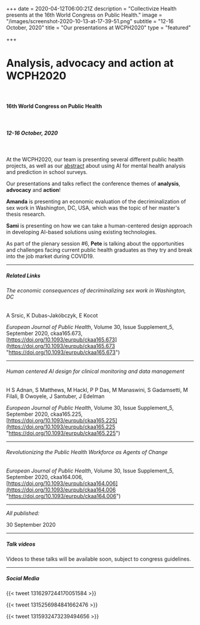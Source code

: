 +++
date = 2020-04-12T06:00:21Z
description = "Collectivize Health presents at the 16th World Congress on Public Health."
image = "/images/screenshot-2020-10-13-at-17-39-51.png"
subtitle = "12-16 October, 2020"
title = "Our presentations at WCPH2020"
type = "featured"

+++
# Analysis, advocacy and action at WCPH2020

<br>

#### 16th World Congress on Public Health

<br>

##### 12-16 October, 2020

<br>

At the WCPH2020, our team is presenting several different public health projects, as well as our [abstract](https://collectivize.health/blog/post-5/) about using AI for mental health analysis and prediction in school surveys.

Our presentations and talks reflect the conference themes of **analysis**, **advocacy** and **action**!

**Amanda** is presenting an economic evaluation of the decriminalization of sex work in Washington, DC, USA, which was the topic of her master's thesis research.

**Sami** is presenting on how we can take a human-centered design approach in developing AI-based solutions using existing technologies.

As part of the plenary session #6, **Pete** is talking about the opportunities and challenges facing current public health graduates as they try and break into the job market during COVID19.

<hr>

##### Related Links

###### The economic consequences of decriminalizing sex work in Washington, DC

A Srsic, K Dubas-Jakóbczyk, E Kocot

_European Journal of Public Health_, Volume 30, Issue Supplement_5, September 2020, ckaa165.673, [https://doi.org/10.1093/eurpub/ckaa165.673](https://doi.org/10.1093/eurpub/ckaa165.673 "https://doi.org/10.1093/eurpub/ckaa165.673")

<hr>

###### Human centered AI design for clinical monitoring and data management

H S Adnan, S Matthews, M Hackl, P P Das, M Manaswini, S Gadamsetti, M Filali, B Owoyele, J Santuber, J Edelman

_European Journal of Public Health_, Volume 30, Issue Supplement_5, September 2020, ckaa165.225, [https://doi.org/10.1093/eurpub/ckaa165.225](https://doi.org/10.1093/eurpub/ckaa165.225 "https://doi.org/10.1093/eurpub/ckaa165.225")

<hr>

###### Revolutionizing the Public Health Workforce as Agents of Change

_European Journal of Public Health_, Volume 30, Issue Supplement_5, September 2020, ckaa164.006, [https://doi.org/10.1093/eurpub/ckaa164.006](https://doi.org/10.1093/eurpub/ckaa164.006 "https://doi.org/10.1093/eurpub/ckaa164.006")

<hr>

_All published:_

30 September 2020

<hr>

##### Talk videos

Videos to these talks will be available soon, subject to congress guidelines.

<hr>

##### Social Media

{{< tweet 1316297244170051584 >}}

{{< tweet 1315256984841662476 >}}

{{< tweet 1315932473239494656 >}}